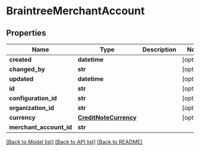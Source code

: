 # BraintreeMerchantAccount

## Properties
Name | Type | Description | Notes
------------ | ------------- | ------------- | -------------
**created** | **datetime** |  | [optional] 
**changed_by** | **str** |  | [optional] 
**updated** | **datetime** |  | [optional] 
**id** | **str** |  | [optional] 
**configuration_id** | **str** |  | [optional] 
**organization_id** | **str** |  | [optional] 
**currency** | [**CreditNoteCurrency**](CreditNoteCurrency.md) |  | [optional] 
**merchant_account_id** | **str** |  | 

[[Back to Model list]](../README.md#documentation-for-models) [[Back to API list]](../README.md#documentation-for-api-endpoints) [[Back to README]](../README.md)

